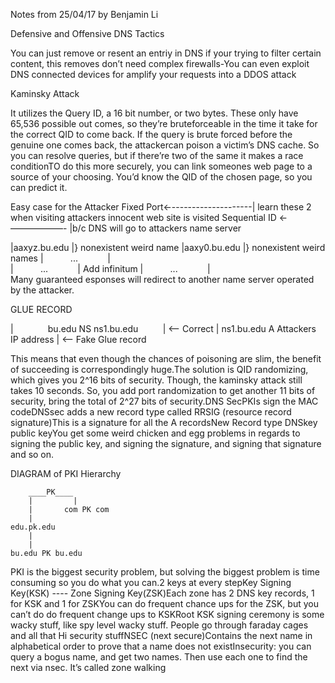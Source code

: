 Notes from 25/04/17 by Benjamin Li

Defensive and Offensive DNS Tactics

You can just remove or resent an entriy in DNS if your trying to
filter certain content, this removes don’t need complex firewalls-You
can even exploit DNS connected devices for amplify your requests into a
DDOS attack

Kaminsky Attack

It utilizes the Query ID, a 16 bit number, or two bytes. These only have 65,536 possible out comes, so they’re bruteforceable in the time it take for the correct QID to come back. If the query is brute forced before the genuine one comes back, the attackercan poison a victim’s DNS cache.  So you can resolve queries, but if there’re two of the same it makes a race conditionTO do this more securely, you can link someones web page to a source of your choosing.  You’d know the QID of the chosen page, so you can predict it.

Easy case for the Attacker
Fixed Port←--------------------| learn these 2 when visiting attackers innocent web site is visited
Sequential ID ←——————- |b/c DNS will go to attackers name server




|aaxyz.bu.edu |} nonexistent weird name
|aaxy0.bu.edu |} nonexistent weird names 
| &nbsp;&nbsp;&nbsp;&nbsp;&nbsp;&nbsp;&nbsp;&nbsp;&nbsp;&nbsp;...&nbsp;&nbsp;&nbsp;&nbsp;&nbsp;&nbsp;&nbsp;&nbsp;&nbsp;&nbsp;&nbsp;&nbsp;|  
| &nbsp;&nbsp;&nbsp;&nbsp;&nbsp;&nbsp;&nbsp;&nbsp;&nbsp;&nbsp;...&nbsp;&nbsp;&nbsp;&nbsp;&nbsp;&nbsp;&nbsp;&nbsp;&nbsp;&nbsp;&nbsp;&nbsp;|  Add infinitum
| &nbsp;&nbsp;&nbsp;&nbsp;&nbsp;&nbsp;&nbsp;&nbsp;&nbsp;&nbsp;...&nbsp;&nbsp;&nbsp;&nbsp;&nbsp;&nbsp;&nbsp;&nbsp;&nbsp;&nbsp;&nbsp;&nbsp;|  
Many guaranteed esponses will redirect to another name server operated by the attacker.


GLUE RECORD


|&nbsp;&nbsp;&nbsp;&nbsp;&nbsp;&nbsp;&nbsp;&nbsp;&nbsp;&nbsp;&nbsp;&nbsp;&nbsp;&nbsp;bu.edu NS ns1.bu.edu &nbsp;&nbsp;&nbsp;&nbsp;&nbsp;&nbsp;&nbsp;&nbsp; | \<— Correct 
| ns1.bu.edu A Attackers IP address | \<— Fake Glue record

This means that even though the chances of poisoning are slim, the benefit of
succeeding is correspondingly huge.The solution is QID randomizing,
which gives you 2\^16 bits of security. Though, the kaminsky attack
still takes 10 seconds. So, you add port randomization to get another 11
bits of security, bring the total of 2\^27 bits of security.DNS SecPKIs
sign the MAC codeDNSsec adds a new record type called RRSIG (resource
record signature)This is a signature for all the A recordsNew Record
type DNSkey public keyYou get some weird chicken and egg problems in
regards to signing the public key, and signing the signature, and
signing that signature and so on. 


DIAGRAM of PKI Hierarchy

        ____PK____
        |         |
        |       com PK com
        |
    edu.pk.edu
        |
        |
    bu.edu PK bu.edu

PKI is the biggest security problem, but solving the biggest problem is time consuming so you do what you can.2 keys at every stepKey Signing Key(KSK) ---- Zone Signing Key(ZSK)Each zone has 2 DNS key records, 1 for KSK and 1 for ZSKYou can do frequent chance ups for the ZSK, but you can’t do do frequent change ups to KSKRoot KSK signing ceremony is some wacky stuff, like spy level wacky stuff.  People go through faraday cages and all that Hi security stuffNSEC (next secure)Contains the next name in alphabetical order to prove that a name does not existInsecurity: you can query a bogus name, and get two names.  Then use each one to find the next via nsec.  It’s called zone walking

